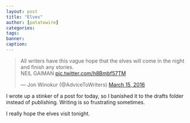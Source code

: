 ```yaml
---
layout: post
title: "Elves"
author: [potatowire]
categories: 
tags: 
banner: 
caption: 
---
```



<blockquote class="twitter-tweet" data-lang="en"><p lang="en" dir="ltr">All writers have this vague hope that the elves will come in the night and finish any stories.<br>NEIL GAIMAN <a href="https://t.co/h8Bmbf57TM">pic.twitter.com/h8Bmbf57TM</a></p>&mdash; Jon Winokur (@AdviceToWriters) <a href="https://twitter.com/AdviceToWriters/status/709605068559949824">March 15, 2016</a></blockquote>
<script async src="//platform.twitter.com/widgets.js" charset="utf-8"></script>

I wrote up a stinker of a post for today, so I banished it to the drafts folder instead of publishing. Writing is so frustrating sometimes.

I really hope the elves visit tonight.
